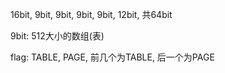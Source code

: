 16bit, 9bit, 9bit, 9bit, 9bit, 12bit, 共64bit

9bit: 512大小的数组(表)

flag: TABLE, PAGE, 前几个为TABLE, 后一个为PAGE